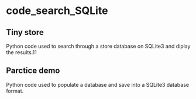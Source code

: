 # code_search_SQLite

## Tiny store

Python code used to search through a store database on SQLite3 and diplay the results.11

## Parctice demo

Python code used to populate a database and save into a SQLite3 database format.
